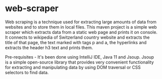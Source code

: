 # web-scraper
Web scraping is a technique used for extracting large amounts of data from websites and to store them in local files. This maven project is a simple web scraper which extracts data from a static web page and prints it on console. It connects to wikipedia of Switzerland country website and extracts the title of that page, the text marked with tags p and a, the hyperlinks and extracts the header h3 text and prints them.

Pre-requisites -
 It's been done using IntelliJ IDE, Java 11 and Jsoup. Jsoup is a simple open-source library that provides very convenient functionality for extracting and manipulating data by using DOM traversal or CSS selectors to find data. 
